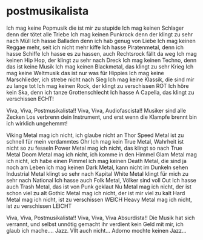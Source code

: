 # postmusikalista

Ich mag keine Popmusik die ist mir zu stupide
Ich mag keinen Schlager denn der tötet alle Triebe
Ich mag keinen Punkrock denn der klingt zu sehr nach Müll
Ich hasse Balladen denn ich hab genug von Liebe
Ich mag keinen Reggae mehr, seit ich nicht mehr kiffe
Ich hasse Piratenmetal, denn ich hasse Schiffe
Ich hasse es zu hassen, auch Rechtsrock fällt da weg
Ich mag keinen Hip Hop, der klingt zu sehr nach Dreck
Ich mag keinen Techno, denn das ist keine Musik
Ich mag keinen Blackmetal, das klingt zu sehr Krieg
Ich mag keine Weltmusik das ist nur was für Hippies
Ich mag keine Marschlieder, ich strebe nicht nach Sieg
Ich mag keine Klassik, die sind mir zu lange tot
Ich mag keinen Rock, der klingt zu verschissen ROT
Ich höre kein Ska, denn ich tanze Grottenschlecht
Ich hasse A Capella, das klingt zu verschissen ECHT!

Viva, Viva, 
Postmusikalista!!
Viva, Viva, 
Audiofascista!!
Musiker sind alle Zecken
Los verbrenn dein Instrument,
und erst wenn die Klampfe brennt
bin ich wirklich ungehemmt!

Viking Metal mag ich nicht, ich glaube nicht an Thor
Speed Metal ist zu schnell für mein verdammtes Ohr
Ich mag kein True Metal, Wahrheit ist nicht so zu fesseln
Power Metal mag ich nicht, das klingt so nach True Metal
Doom Metal mag ich nicht, ich komme in den Himmel
Glam Metal mag ich nicht, ich habe einen Pimmel
ich mag keinen Death Metal, die sind ja noch am Leben
ich mag keinen Dark Metal, kann nicht im Dunkeln sehen
Industrial Metal klingt so sehr nach Kapital
White Metal klingt für mich zu sehr nach National
Ich hasse auch Folk Metal, Völker sind voll Out
Ich hasse auch Trash Metal, das ist von Punk geklaut
Nu Metal mag ich nicht, der ist schon viel zu alt
Gothic Metal mag ich nicht, der ist mir viel zu kalt
Hard Metal mag ich nicht, ist zu verschissen WEICH
Heavy Metal mag ich nicht, ist zu verschissen LEICHT

Viva, Viva, 
Postmusikalista!!
Viva, Viva, 
Viva Absurdista!!
Die Musik hat sich verrannt, 
und selbst unnötig gemacht
ihr verdient kein Geld mit mir,
ich glaub ich mache.... Jazz.
Vllt auch nicht... Adorno mochte keinen Jazz...
